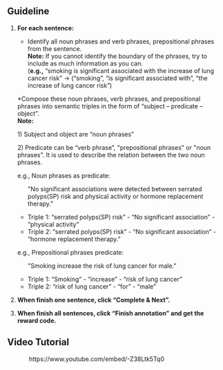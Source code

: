 ## Guideline
1. <b>For each sentence:</b>  
    * Identify all noun phrases and verb phrases, prepositional phrases from the sentence.  
    <b>Note:</b> If you cannot identify the boundary of the phrases, try to include as much information as you can.  
    (<b>e.g.,</b> “smoking is significant associated with the increase of lung cancer risk” -> (“smoking”, “is significant associated with”, “the increase of lung cancer risk”)

    *Compose these noun phrases, verb phrases, and prepositional phrases into semantic triples in the form of “subject – predicate – object”.  
      <b>Note:</b> <p>1) Subject and object are “noun phrases” </p>
      <p>2) Predicate can be “verb phrase”, "prepositional phrases" or   "noun phrases".  It is used to describe the relation between the two noun phrases.</p>
    <p>e.g., Noun phrases as predicate:</p>
    <ul>
        <p> "No significant associations were detected between serrated polyps(SP) risk and physical activity or hormone replacement therapy."</p>
        <li>Triple 1: “serrated polyps(SP) risk”  -  “No significant association” - “physical activity”</li>
        <li>Triple 2: “serrated polyps(SP) risk”  -  “No significant association” - “hormone replacement therapy.”</li>
    </ul>
    <p>e.g., Prepositional phrases predicate:</p>
    <ul>
        <p> "Smoking increase the risk of lung cancer for male."</p>
        <li>Triple 1: “Smoking”  -  “increase” - “risk of lung cancer”</li>
        <li>Triple 2: “risk of lung cancer”  -  “for” - “male”</li>
    </ul>



2. <b>When finish one sentence, click “Complete & Next”.</b>
3. <b>When finish all sentences, click “Finish annotation” and get the reward code.</b>

## Video Tutorial
<div style="width: 70%; margin-left: 10%;">
  <div class="iframe-container">
     https://www.youtube.com/embed/-Z38Ltk5Tq0
  </div>
</div>

